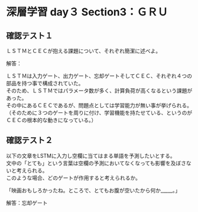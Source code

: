# 深層学習 day３ Section3：ＧＲＵ

## 確認テスト１

ＬＳＴＭとＣＥＣが抱える課題について、それぞれ簡潔に述べよ。

解答：

ＬＳＴＭは入力ゲート、出力ゲート、忘却ゲートそしてＣＥＣ、それぞれ４つの部品を持つ事で構成されていた。  
そのため、ＬＳＴＭではパラメータ数が多く、計算負荷が高くなるという課題があった。  
その中にあるＣＥＣであるが、問題点としては学習能力が無い事が挙げられる。（そのために３つのゲートを周りに付け、学習機能を持たせている、というのがＣＥＣの根本的な動きになっている。）  

   

## 確認テスト２

以下の文章をLSTMに入力し空欄に当てはまる単語を予測したいとする。  
文中の「とても」という言葉は空欄の予測においてなくなっても影響を及ぼさないと考えられる。  
このような場合、どのゲートが作用すると考えられるか。  


「映画おもしろかったね。ところで、とてもお腹が空いたから何か_____。」


解答：忘却ゲート
